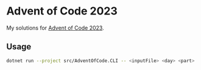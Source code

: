 # Advent of Code 2023

My solutions for [Advent of Code 2023](https://adventofcode.com/2023).

## Usage

```bash
dotnet run --project src/AdventOfCode.CLI -- <inputFile> <day> <part>
```
